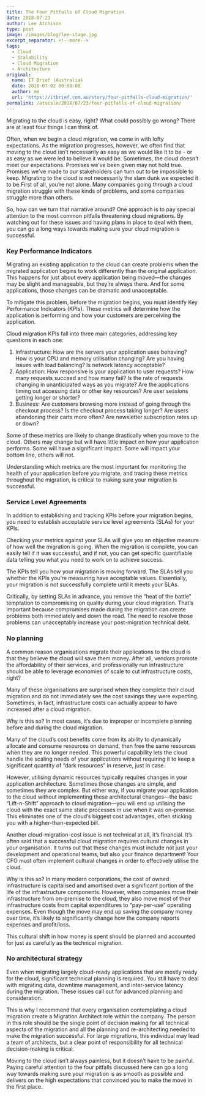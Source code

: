 ```yaml
---
title: The Four Pitfalls of Cloud Migration
date: 2018-07-23
author: Lee Atchison
type: post
image: /images/blog/lee-stage.jpg
excerpt_separator: <!--more-->
tags:
  - Cloud
  - Scalability
  - Cloud Migration
  - Architecture
original:
  name: IT Brief (Australia)
  date: 2018-07-02 00:00:00
  author: me
  url: 'https://itbrief.com.au/story/four-pitfalls-cloud-migration/'
permalink: /atscale/2018/07/23/four-pitfalls-of-cloud-migration/
---
```


Migrating to the cloud is easy, right? What could possibly go wrong? There are at least four things I can think of.

Often, when we begin a cloud migration, we come in with lofty expectations. As the migration progresses, however, we often find that moving to the cloud isn’t necessarily as easy as we would like it to be - or as easy as we were led to believe it would be. Sometimes, the cloud doesn’t meet our expectations. Promises we’ve been given may not hold true. Promises we’ve made to our stakeholders can turn out to be impossible to keep. Migrating to the cloud is not necessarily the slam dunk we expected it to be.<!--more-->First of all, you’re not alone. Many companies going through a cloud migration struggle with these kinds of problems, and some companies struggle more than others.

So, how can we turn that narrative around? One approach is to pay special attention to the most common pitfalls threatening cloud migrations. By watching out for these issues and having plans in place to deal with them, you can go a long ways towards making sure your cloud migration is successful.

### Key Performance Indicators

Migrating an existing application to the cloud can create problems when the migrated application begins to work differently than the original application. This happens for just about every application being moved—the changes may be slight and manageable, but they’re always there. And for some applications, those changes can be dramatic and unacceptable.

To mitigate this problem, before the migration begins, you must identify Key Performance Indicators (KPIs). These metrics will determine how the application is performing and how your customers are perceiving the application.

Cloud migration KPIs fall into three main categories, addressing key questions in each one:

1. Infrastructure: How are the servers your application uses behaving? How is your CPU and memory utilisation changing? Are you having issues with load balancing? Is network latency acceptable?
2. Application: How responsive is your application to user requests? How many requests succeed and how many fail? Is the rate of requests changing in unanticipated ways as you migrate? Are the applications timing out accessing data or other key resources? Are user sessions getting longer or shorter?
3. Business: Are customers browsing more instead of going through the checkout process? Is the checkout process taking longer? Are users abandoning their carts more often? Are newsletter subscription rates up or down?

Some of these metrics are likely to change drastically when you move to the cloud. Others may change but will have little impact on how your application performs. Some will have a significant impact. Some will impact your bottom line, others will not.

Understanding which metrics are the most important for monitoring the health of your application before you migrate, and tracing these metrics throughout the migration, is critical to making sure your migration is successful.

### Service Level Agreements

In addition to establishing and tracking KPIs before your migration begins, you need to establish acceptable service level agreements (SLAs) for your KPIs.

Checking your metrics against your SLAs will give you an objective measure of how well the migration is going. When the migration is complete, you can easily tell if it was successful, and if not, you can get specific quantifiable data telling you what you need to work on to achieve success.

The KPIs tell you how your migration is moving forward. The SLAs tell you whether the KPIs you’re measuring have acceptable values. Essentially, your migration is not successfully complete until it meets your SLAs.

Critically, by setting SLAs in advance, you remove the “heat of the battle” temptation to compromising on quality during your cloud migration. That’s important because compromises made during the migration can create problems both immediately and down the road. The need to resolve those problems can unacceptably increase your post-migration technical debt.

### No planning

A common reason organisations migrate their applications to the cloud is that they believe the cloud will save them money. After all, vendors promote the affordability of their services, and professionally run infrastructure should be able to leverage economies of scale to cut infrastructure costs, right?

Many of these organisations are surprised when they complete their cloud migration and do not immediately see the cost savings they were expecting. Sometimes, in fact, infrastructure costs can actually appear to have increased after a cloud migration.

Why is this so? In most cases, it’s due to improper or incomplete planning before and during the cloud migration.

Many of the cloud’s cost benefits come from its ability to dynamically allocate and consume resources on demand, then free the same resources when they are no longer needed. This powerful capability lets the cloud handle the scaling needs of your applications without requiring it to keep a significant quantity of “dark resources” in reserve, just in case.

However, utilising dynamic resources typically requires changes in your application architecture. Sometimes those changes are simple, and sometimes they are complex. But either way, if you migrate your application to the cloud without implementing these architectural changes—the basic “Lift-n-Shift” approach to cloud migration—you will end up utilising the cloud with the exact same static processes in use when it was on-premise. This eliminates one of the cloud’s biggest cost advantages, often sticking you with a higher-than-expected bill.

Another cloud-migration-cost issue is not technical at all, it’s financial. It’s often said that a successful cloud migration requires cultural changes in your organisation. It turns out that these changes must include not just your development and operational teams, but also your finance department! Your CFO must often implement cultural changes in order to effectively utilise the cloud.

Why is this so? In many modern corporations, the cost of owned infrastructure is capitalised and amortised over a significant portion of the life of the infrastructure components. However, when companies move their infrastructure from on-premise to the cloud, they also move most of their infrastructure costs from capital expenditures to “pay-per-use” operating expenses.  Even though the move may end up saving the company money over time, it’s likely to significantly change how the company reports expenses and profit/loss.

This cultural shift in how money is spent should be planned and accounted for just as carefully as the technical migration.

### No architectural strategy

Even when migrating largely cloud-ready applications that are mostly ready for the cloud, significant technical planning is required. You still have to deal with migrating data, downtime management, and inter-service latency during the migration. These issues call out for advanced planning and consideration.

This is why I recommend that every organisation contemplating a cloud migration create a Migration Architect role within the company. The person in this role should be the single point of decision making for all technical aspects of the migration and all the planning and re-architecting needed to make the migration successful. For large migrations, this individual may lead a team of architects, but a clear point of responsibility for all technical decision-making is critical.

Moving to the cloud isn’t always painless, but it doesn’t have to be painful. Paying careful attention to the four pitfalls discussed here can go a long way towards making sure your migration is as smooth as possible and delivers on the high expectations that convinced you to make the move in the first place.